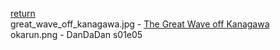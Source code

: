 [return](../../README.md)  
great_wave_off_kanagawa.jpg - [The Great Wave off Kanagawa](https://www.metmuseum.org/art/collection/search/45434)  
okarun.png - DanDaDan s01e05
